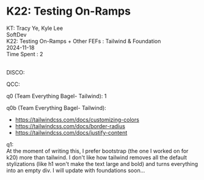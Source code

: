 # K22: Testing On-Ramps

KT: Tracy Ye, Kyle Lee <br />
SoftDev <br />
K22: Testing On-Ramps + Other FEFs : Tailwind & Foundation <br />
2024-11-18 <br />
Time Spent : 2 <br /> <br />

DISCO:

QCC:

q0 (Team Everything Bagel- Tailwind):
  1

q0b (Team Everything Bagel- Tailwind):
  - https://tailwindcss.com/docs/customizing-colors
  - https://tailwindcss.com/docs/border-radius
  - https://tailwindcss.com/docs/justify-content

q1:  
At the moment of writing this, I prefer bootstrap (the one I worked on for k20) more than tailwind. I don't like how tailwind removes all the default stylizations (like h1 won't make the text large and bold) and turns everything into an empty div. I will update with foundations soon...